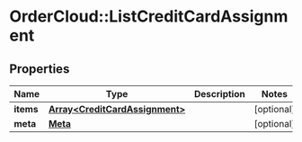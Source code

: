 # OrderCloud::ListCreditCardAssignment

## Properties
Name | Type | Description | Notes
------------ | ------------- | ------------- | -------------
**items** | [**Array&lt;CreditCardAssignment&gt;**](CreditCardAssignment.md) |  | [optional] 
**meta** | [**Meta**](Meta.md) |  | [optional] 


